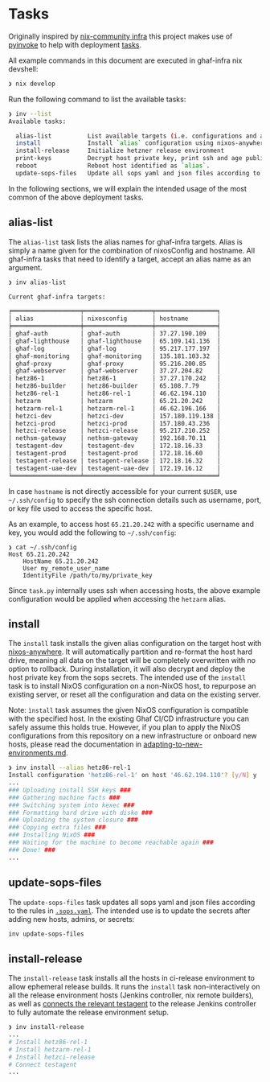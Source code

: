 <!--
SPDX-FileCopyrightText: 2022-2024 TII (SSRC) and the Ghaf contributors
SPDX-License-Identifier: CC-BY-SA-4.0
-->

# Tasks

Originally inspired by [nix-community infra](https://github.com/nix-community/infra) this project makes use of [pyinvoke](https://www.pyinvoke.org/) to help with deployment [tasks](../tasks.py).

All example commands in this document are executed in ghaf-infra nix devshell:
```bash
❯ nix develop
```

Run the following command to list the available tasks:

```bash
❯ inv --list
Available tasks:

  alias-list          List available targets (i.e. configurations and alias names)
  install             Install `alias` configuration using nixos-anywhere, deploying host private key.
  install-release     Initialize hetzner release environment
  print-keys          Decrypt host private key, print ssh and age public keys for `alias` config.
  reboot              Reboot host identified as `alias`.
  update-sops-files   Update all sops yaml and json files according to .sops.yaml rules.
```

In the following sections, we will explain the intended usage of the most common of the above deployment tasks.

## alias-list

The `alias-list` task lists the alias names for ghaf-infra targets. Alias is simply a name given for the combination of nixosConfig and hostname. All ghaf-infra tasks that need to identify a target, accept an alias name as an argument.

```bash
❯ inv alias-list

Current ghaf-infra targets:

╒═══════════════════╤═══════════════════╤═════════════════╕
│ alias             │ nixosconfig       │ hostname        │
╞═══════════════════╪═══════════════════╪═════════════════╡
│ ghaf-auth         │ ghaf-auth         │ 37.27.190.109   │
│ ghaf-lighthouse   │ ghaf-lighthouse   │ 65.109.141.136  │
│ ghaf-log          │ ghaf-log          │ 95.217.177.197  │
│ ghaf-monitoring   │ ghaf-monitoring   │ 135.181.103.32  │
│ ghaf-proxy        │ ghaf-proxy        │ 95.216.200.85   │
│ ghaf-webserver    │ ghaf-webserver    │ 37.27.204.82    │
│ hetz86-1          │ hetz86-1          │ 37.27.170.242   │
│ hetz86-builder    │ hetz86-builder    │ 65.108.7.79     │
│ hetz86-rel-1      │ hetz86-rel-1      │ 46.62.194.110   │
│ hetzarm           │ hetzarm           │ 65.21.20.242    │
│ hetzarm-rel-1     │ hetzarm-rel-1     │ 46.62.196.166   │
│ hetzci-dev        │ hetzci-dev        │ 157.180.119.138 │
│ hetzci-prod       │ hetzci-prod       │ 157.180.43.236  │
│ hetzci-release    │ hetzci-release    │ 95.217.210.252  │
│ nethsm-gateway    │ nethsm-gateway    │ 192.168.70.11   │
│ testagent-dev     │ testagent-dev     │ 172.18.16.33    │
│ testagent-prod    │ testagent-prod    │ 172.18.16.60    │
│ testagent-release │ testagent-release │ 172.18.16.32    │
│ testagent-uae-dev │ testagent-uae-dev │ 172.19.16.12    │
╘═══════════════════╧═══════════════════╧═════════════════╛

```

In case `hostname` is not directly accessible for your current `$USER`, use `~/.ssh/config` to specify the ssh connection details such as username, port, or key file used to access the specific host.

As an example, to access host `65.21.20.242` with a specific username and key, you would add the following to `~/.ssh/config`:

```
❯ cat ~/.ssh/config
Host 65.21.20.242
    HostName 65.21.20.242
    User my_remote_user_name
    IdentityFile /path/to/my/private_key
```

Since `task.py` internally uses ssh when accessing hosts, the above example configuration would be applied when accessing the `hetzarm` alias.

## install

The `install` task installs the given alias configuration on the target host with [nixos-anywhere](https://github.com/nix-community/nixos-anywhere). It will automatically partition and re-format the host hard drive, meaning all data on the target will be completely overwritten with no option to rollback. During installation, it will also decrypt and deploy the host private key from the sops secrets. The intended use of the `install` task is to install NixOS configuration on a non-NixOS host, to repurpose an existing server, or reset all the configuration and data on the existing server.

Note: `ìnstall` task assumes the given NixOS configuration is compatible with the specified host. In the existing Ghaf CI/CD infrastructure you can safely assume this holds true. However, if you plan to apply the NixOS configurations from this repository on a new infrastructure or onboard new hosts, please read the documentation in [adapting-to-new-environments.md](./adapting-to-new-environments.md).

```bash
❯ inv install --alias hetz86-rel-1
Install configuration 'hetz86-rel-1' on host '46.62.194.110'? [y/N] y
...
### Uploading install SSH keys ###
### Gathering machine facts ###
### Switching system into kexec ###
### Formatting hard drive with disko ###
### Uploading the system closure ###
### Copying extra files ###
### Installing NixOS ###
### Waiting for the machine to become reachable again ###
### Done! ###
...
```

## update-sops-files

The `update-sops-files` task updates all sops yaml and json files according to the rules in [`.sops.yaml`](../.sops.yaml). The intended use is to update the secrets after adding new hosts, admins, or secrets:

```bash
inv update-sops-files
```

## install-release

The `install-release` task installs all the hosts in ci-release environment to allow ephemeral release builds.
It runs the `install` task non-interactively on all the release environment hosts (Jenkins controller, nix remote builders), as well as [connects the relevant testagent](https://github.com/tiiuae/ghaf-infra/tree/main/hosts/hetzci#connect-test-agents) to the release Jenkins controller to fully automate the release environment setup.

```bash
❯ inv install-release
...
# Install hetz86-rel-1
# Install hetzarm-rel-1
# Install hetzci-release
# Connect testagent
...
```